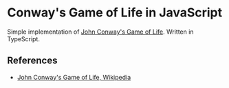 # Conway's Game of Life in JavaScript

Simple implementation of [John Conway's Game of Life][1]. Written in TypeScript.

## References

[1]: https://en.wikipedia.org/wiki/Conway%27s_Game_of_Life

* [John Conway's Game of Life, Wikipedia][1]